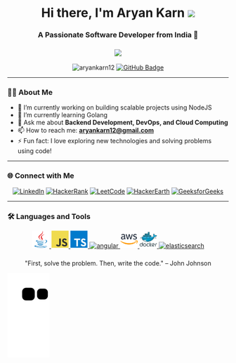 <h1 align="center">Hi there, I'm Aryan Karn <img src="https://media.giphy.com/media/hvRJCLFzcasrR4ia7z/giphy.gif" width="35"></h1>
<h3 align="center">A Passionate Software Developer from India 🚀</h3>

### 

<p align="center">
  <img src="https://repository-images.githubusercontent.com/462900780/0a10af70-6cbf-46df-9071-0ff586a3b1d6" width="200"/>
</p>


<p align="center">
  <img src="https://komarev.com/ghpvc/?username=aryankarn12&label=Profile%20views&color=0e75b6&style=flat" alt="aryankarn12" />
  <a href="https://github.com/aryankarn12?tab=followers"><img src="https://img.shields.io/github/followers/aryankarn12?label=Followers&style=social" alt="GitHub Badge"></a>
</p>

---

### 👨‍💻 About Me

- 🔭 I’m currently working on building scalable projects using NodeJS
- 🌱 I’m currently learning Golang
- 💬 Ask me about **Backend Development, DevOps, and Cloud Computing**
- 📫 How to reach me: **aryankarn12@gmail.com**
- ⚡ Fun fact: I love exploring new technologies and solving problems using code!

---

### 🌐 Connect with Me

<p align="center">
<a href="https://linkedin.com/in/aryankarn" target="blank"><img src="https://img.shields.io/badge/LinkedIn-0077B5?style=for-the-badge&logo=linkedin&logoColor=white" alt="LinkedIn" /></a>
<a href="https://www.hackerrank.com/aryankarn12" target="blank"><img src="https://img.shields.io/badge/HackerRank-2EC866?style=for-the-badge&logo=hackerrank&logoColor=white" alt="HackerRank" /></a>
<a href="https://www.leetcode.com/arkarn12" target="blank"><img src="https://img.shields.io/badge/LeetCode-FFA116?style=for-the-badge&logo=leetcode&logoColor=white" alt="LeetCode" /></a>
<a href="https://www.hackerearth.com/@aryankarn12" target="blank"><img src="https://img.shields.io/badge/HackerEarth-323754?style=for-the-badge&logo=hackerearth&logoColor=white" alt="HackerEarth" /></a>
<a href="https://auth.geeksforgeeks.org/user/aryankf98t" target="blank"><img src="https://img.shields.io/badge/GeeksforGeeks-0F9D58?style=for-the-badge&logo=geeksforgeeks&logoColor=white" alt="GeeksforGeeks" /></a>
</p>

---

### 🛠️ Languages and Tools

<p align="center">
  <a href="https://www.java.com" target="_blank" rel="noreferrer">
    <img src="https://raw.githubusercontent.com/devicons/devicon/master/icons/java/java-original.svg" alt="java" width="40" height="40"/>
  </a>
  <a href="https://developer.mozilla.org/en-US/docs/Web/JavaScript" target="_blank" rel="noreferrer">
    <img src="https://raw.githubusercontent.com/devicons/devicon/master/icons/javascript/javascript-original.svg" alt="javascript" width="40" height="40"/>
  </a>
  <a href="https://www.typescriptlang.org/" target="_blank" rel="noreferrer">
    <img src="https://raw.githubusercontent.com/devicons/devicon/master/icons/typescript/typescript-original.svg" alt="typescript" width="40" height="40"/>
  </a>
  <a href="https://angular.io" target="_blank" rel="noreferrer">
    <img src="https://angular.io/assets/images/logos/angular/angular.svg" alt="angular" width="40" height="40"/>
  </a>
  <a href="https://aws.amazon.com" target="_blank" rel="noreferrer">
    <img src="https://raw.githubusercontent.com/devicons/devicon/master/icons/amazonwebservices/amazonwebservices-original-wordmark.svg" alt="aws" width="40" height="40"/>
  </a>
  <a href="https://www.docker.com/" target="_blank" rel="noreferrer">
    <img src="https://raw.githubusercontent.com/devicons/devicon/master/icons/docker/docker-original-wordmark.svg" alt="docker" width="40" height="40"/>
  </a>
  <a href="https://www.elastic.co" target="_blank" rel="noreferrer">
    <img src="https://www.vectorlogo.zone/logos/elastic/elastic-icon.svg" alt="elasticsearch" width="40" height="40"/>
  </a>
  <!-- Add more icons as needed -->
</p>



### 

<p align="center">
  "First, solve the problem. Then, write the code." – John Johnson
</p>

![snake gif](https://github.com/aryankarn/aryankarn/blob/output/github-contribution-grid-snake.svg)
